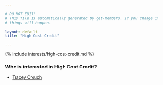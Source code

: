 ```yaml
---

# DO NOT EDIT!
# This file is automatically generated by get-members. If you change it, bad
# things will happen.

layout: default
title: "High Cost Credit"

---
```


{% include interests/high-cost-credit.md %}

### Who is interested in High Cost Credit?


* [Tracey Crouch](members/tracey-crouch.html)
